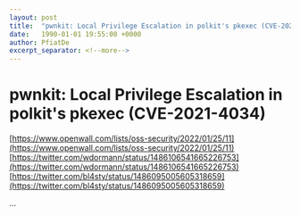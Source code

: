 ```yaml
---
layout: post
title:  "pwnkit: Local Privilege Escalation in polkit's pkexec (CVE-2021-4034)"
date:   1990-01-01 19:55:00 +0000
author: PfiatDe
excerpt_separator: <!--more-->
---
```


# pwnkit: Local Privilege Escalation in polkit's pkexec (CVE-2021-4034)
[https://www.openwall.com/lists/oss-security/2022/01/25/11](https://www.openwall.com/lists/oss-security/2022/01/25/11)
[https://twitter.com/wdormann/status/1486106541665226753](https://twitter.com/wdormann/status/1486106541665226753)
[https://twitter.com/bl4sty/status/1486095005605318659](https://twitter.com/bl4sty/status/1486095005605318659)

...
<!--more-->
